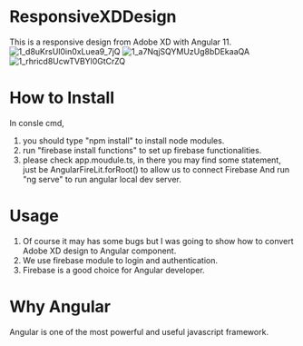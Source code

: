 # ResponsiveXDDesign
This is a responsive design from Adobe XD with Angular 11.
![1_d8uKrsUl0in0xLuea9_7jQ](https://user-images.githubusercontent.com/80166825/110239337-22c1a180-7f92-11eb-8f49-63d9b0d75165.gif)
![1_a7NqjSQYMUzUg8bDEkaaQA](https://user-images.githubusercontent.com/80166825/110239408-6ae0c400-7f92-11eb-9ebf-0bfa9a1868d5.png)
![1_rhricd8UcwTVBYl0GtCrZQ](https://user-images.githubusercontent.com/80166825/110239411-6d431e00-7f92-11eb-8f4b-f6bd799abbb3.gif)

# How to Install
In consle cmd,
1. you should type "npm install" to install node modules.
2. run "firebase install functions" to set up firebase functionalities.
3. please check app.moudule.ts, in there you may find some statement, just be AngularFireLit.forRoot() to allow us to connect Firebase
And run "ng serve" to run angular local dev server.
# Usage
1. Of course it may has some bugs but I was going to show how to convert Adobe XD design to Angular component.
2. We use firebase module to login and authentication.
3. Firebase is a good choice for Angular developer.
# Why Angular
Angular is one of the most powerful and useful javascript framework.
